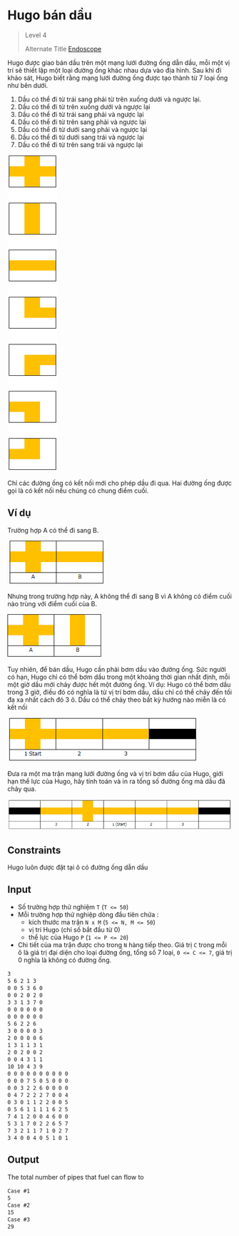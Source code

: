 # Hugo bán dầu
>
> Level 4
>
> Alternate Title [Endoscope](https://www.hackerrank.com/contests/target-samsung-13-nov19/challenges/endoscope) 

Hugo được giao bán dầu trên một mạng lưới đường ống dẫn dầu, mỗi một vị trí sẽ thiết lập một loại đường ống khác nhau dựa vào địa hình. Sau khi đi khảo sát, Hugo biết rằng mạng lưới đường ống được tạo thành từ 7 loại ống như bên dưới.

1. Dầu có thể đi từ trái sang phải từ trên xuống dưới và ngược lại.
2. Dầu có thể đi từ trên xuống dưới và ngược lại
3. Dầu có thể đi từ trái sang phải và ngược lại
4. Dầu có thể đi từ trên sang phải và ngược lại
5. Dầu có thể đi từ dưới sang phải và ngược lại
6. Dầu có thể đi từ dưới sang trái và ngược lại
7. Dầu có thể đi từ trên sang trái và ngược lại

![Fig1](./Figures/Fig1.png)

Chỉ các đường ống có kết nối mới cho phép dầu đi qua.
Hai đường ống được gọi là có kết nối nếu chúng có chung điểm cuối.

## Ví dụ

Trường hợp A có thể đi sang B.

![Fig2](./Figures/Fig2.png)

Nhưng trong trường hợp này, A không thể đi sang B vì A không có điểm cuối nào trùng với điểm cuối của B.

![Fig3](./Figures/Fig3.png)

Tuy nhiên, để bán dầu, Hugo cần phải bơm dầu vào đường ống.
Sức người có hạn, Hugo chỉ có thể bơm dầu trong một khoảng thời gian nhất định, mỗi một giờ dầu mới chảy được hết một đường ống.
Ví dụ: Hugo có thể bơm dầu trong 3 giờ, điều đó có nghĩa là từ vị trí bơm dầu, dầu chỉ có thể chảy đến tối đa xa nhất cách đó 3 ô.
Dầu có thể chảy theo bất kỳ hướng nào miễn là có kết nối

![Fig4](./Figures/Fig4.png)

Đưa ra một ma trận mạng lưới đường ống và vị trí bơm dầu của Hugo, giới hạn thể lực của Hugo, hãy tính toán và in ra tổng số đường ống mà dầu đã chảy qua.

![Fig5](./Figures/Fig5.png)

## Constraints

Hugo luôn được đặt tại ô có đường ống dẫn dầu

## Input

- Số trường hợp thử nghiệm `T` (`T <= 50`)
- Mỗi trường hợp thử nghiệp dòng đầu tiên chứa :
  - kích thước ma trận `N x M` (`5 <= N, M <= 50`)
  - vị trí Hugo (chỉ số bắt đầu từ 0)
  - thể lực của Hugo `P` (`1 <= P <= 20`)
- Chi tiết của ma trận được cho trong `N` hàng tiếp theo.
  Giá trị `C` trong mỗi ô là giá trị đại diện cho loại đường ống, tổng số 7 loại, `0 <= C <= 7`, giá trị 0 nghĩa là không có đường ống.

```
3
5 6 2 1 3
0 0 5 3 6 0
0 0 2 0 2 0
3 3 1 3 7 0
0 0 0 0 0 0
0 0 0 0 0 0
5 6 2 2 6
3 0 0 0 0 3
2 0 0 0 0 6
1 3 1 1 3 1
2 0 2 0 0 2
0 0 4 3 1 1
10 10 4 3 9
0 0 0 0 0 0 0 0 0 0
0 0 0 7 5 0 5 0 0 0
0 0 3 2 2 6 0 0 0 0
0 4 7 2 2 2 7 0 0 4
0 3 0 1 1 2 2 0 0 5
0 5 6 1 1 1 1 6 2 5
7 4 1 2 0 0 4 6 0 0
5 3 1 7 0 2 2 6 5 7
7 3 2 1 1 7 1 0 2 7
3 4 0 0 4 0 5 1 0 1
```

## Output

The total number of pipes that fuel can flow to

```
Case #1
5
Case #2
15
Case #3
29
```
